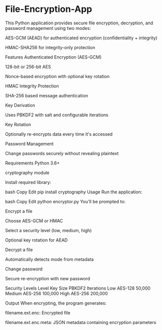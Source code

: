 # File-Encryption-App

This Python application provides secure file encryption, decryption, and password management using two modes:

AES-GCM (AEAD) for authenticated encryption (confidentiality + integrity)

HMAC-SHA256 for integrity-only protection

Features
Authenticated Encryption (AES-GCM)

128-bit or 256-bit AES

Nonce-based encryption with optional key rotation

HMAC Integrity Protection

SHA-256 based message authentication

Key Derivation

Uses PBKDF2 with salt and configurable iterations

Key Rotation

Optionally re-encrypts data every time it's accessed

Password Management

Change passwords securely without revealing plaintext

Requirements
Python 3.6+

cryptography module

Install required library:

bash
Copy
Edit
pip install cryptography
Usage
Run the application:

bash
Copy
Edit
python encryptor.py
You'll be prompted to:

Encrypt a file

Choose AES-GCM or HMAC

Select a security level (low, medium, high)

Optional key rotation for AEAD

Decrypt a file

Automatically detects mode from metadata

Change password

Secure re-encryption with new password

Security Levels
Level	Key Size	PBKDF2 Iterations
Low	AES-128	50,000
Medium	AES-256	100,000
High	AES-256	200,000

Output
When encrypting, the program generates:

filename.ext.enc: Encrypted file

filename.ext.enc.meta: JSON metadata containing encryption parameters

